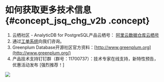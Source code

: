 # 如何获取更多技术信息 {#concept_jsq_chg_v2b .concept}

1.  云栖社区 - AnalyticDB for PostgreSQL产品云栖号： [阿里云数据仓库云栖号](https://yq.aliyun.com/teams/412)
2.  通过[工单系统](https://workorder.console.aliyun.com/console.htm?spm=5176.8064714.610321.1.4bbe2SZ62SZ6AW#/ticket/add?productCode=gpdb&commonQuestionId=640)向我们咨询。
3.  Greenplum Database开源社区官方资料：[http://www.greenplum.org](http://www.greenplum.org/)
4.  产品技术支持钉钉群（群号：11700737）：技术专家在线支持，新特性预告，优惠活动发布 \[强烈推荐！\]

![](images/47810_zh-CN_source.png)

